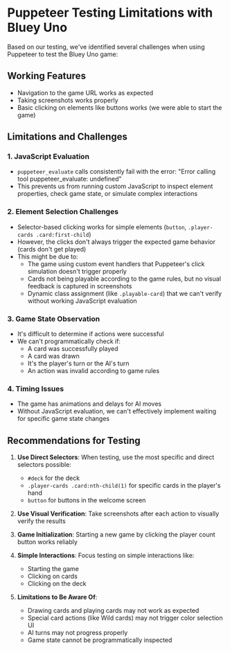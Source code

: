 # Puppeteer Testing Limitations with Bluey Uno

Based on our testing, we've identified several challenges when using Puppeteer to test the Bluey Uno game:

## Working Features
- Navigation to the game URL works as expected
- Taking screenshots works properly
- Basic clicking on elements like buttons works (we were able to start the game)

## Limitations and Challenges

### 1. JavaScript Evaluation
- `puppeteer_evaluate` calls consistently fail with the error: "Error calling tool puppeteer_evaluate: undefined"
- This prevents us from running custom JavaScript to inspect element properties, check game state, or simulate complex interactions

### 2. Element Selection Challenges
- Selector-based clicking works for simple elements (`button`, `.player-cards .card:first-child`)
- However, the clicks don't always trigger the expected game behavior (cards don't get played)
- This might be due to:
  - The game using custom event handlers that Puppeteer's click simulation doesn't trigger properly
  - Cards not being playable according to the game rules, but no visual feedback is captured in screenshots
  - Dynamic class assignment (like `.playable-card`) that we can't verify without working JavaScript evaluation

### 3. Game State Observation
- It's difficult to determine if actions were successful
- We can't programmatically check if:
  - A card was successfully played
  - A card was drawn
  - It's the player's turn or the AI's turn
  - An action was invalid according to game rules

### 4. Timing Issues
- The game has animations and delays for AI moves
- Without JavaScript evaluation, we can't effectively implement waiting for specific game state changes

## Recommendations for Testing

1. **Use Direct Selectors**: When testing, use the most specific and direct selectors possible:
   - `#deck` for the deck
   - `.player-cards .card:nth-child(1)` for specific cards in the player's hand
   - `button` for buttons in the welcome screen

2. **Use Visual Verification**: Take screenshots after each action to visually verify the results

3. **Game Initialization**: Starting a new game by clicking the player count button works reliably

4. **Simple Interactions**: Focus testing on simple interactions like:
   - Starting the game
   - Clicking on cards
   - Clicking on the deck

5. **Limitations to Be Aware Of**:
   - Drawing cards and playing cards may not work as expected
   - Special card actions (like Wild cards) may not trigger color selection UI
   - AI turns may not progress properly
   - Game state cannot be programmatically inspected